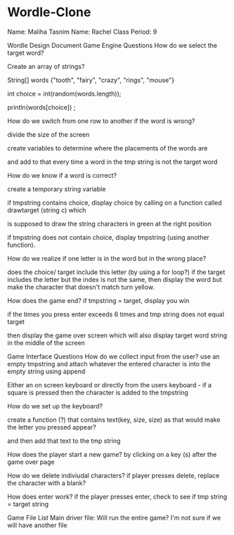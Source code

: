 # Wordle-Clone
Name: Maliha Tasnim Name: Rachel Class Period: 9

Wordle Design Document
Game Engine Questions
How do we select the target word?

Create an array of strings?

String[] words {"tooth", "fairy", "crazy", "rings", "mouse"}

int choice = int(random(words.length));

println(words[choice]) ;

How do we switch from one row to another if the word is wrong?

divide the size of the screen

create variables to determine where the placements of the words are

and add to that every time a word in the tmp string is not the target word

How do we know if a word is correct?

create a temporary string variable

if tmpstring contains choice, display choice by calling on a function called drawtarget (string c) which

is supposed to draw the string characters in green at the right position

if tmpstring does not contain choice, display tmpstring (using another function).

How do we realize if one letter is in the word but in the wrong place?

does the choice/ target include this letter (by using a for loop?) if the target includes the letter but the index is not the same, then display the word but make the character that doesn't match turn yellow.

How does the game end? if tmpstring = target, display you win

if the times you press enter exceeds 6 times and tmp string does not equal target

then display the game over screen which will also display target word string in the middle of the screen

Game Interface Questions
How do we collect input from the user? use an empty tmpstring and attach whatever the entered character is into the empty string using append

Either an on screen keyboard or directly from the users keyboard - if a square is pressed then the character is added to the tmpstring

How do we set up the keyboard?

create a function (?) that contains text(key, size, size) as that would make the letter you pressed appear?

and then add that text to the tmp string

How does the player start a new game?
by clicking on a key (s) after the game over page

How do we delete indiviudal characters? if player presses delete, replace the character with a blank?

How does enter work? if the player presses enter, check to see if tmp string = target string

Game File List
Main driver file: Will run the entire game?
I'm not sure if we will have another file
